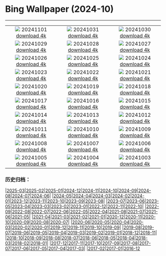 # Bing Wallpaper (2024-10)
**************
| | | |
|:-:|:-:|:-:|
| ![](https://www.bing.com/th?id=OHR.VineyardsBlackForestFall_DE-DE2832375252_1920x1080.jpg) 20241101 [download 4k](https://www.bing.com/th?id=OHR.VineyardsBlackForestFall_DE-DE2832375252_UHD.jpg) | ![](https://www.bing.com/th?id=OHR.GargoyleParis_DE-DE9566321250_1920x1080.jpg) 20241031 [download 4k](https://www.bing.com/th?id=OHR.GargoyleParis_DE-DE9566321250_UHD.jpg) | ![](https://www.bing.com/th?id=OHR.HauntedEdinburgh_DE-DE5335021616_1920x1080.jpg) 20241030 [download 4k](https://www.bing.com/th?id=OHR.HauntedEdinburgh_DE-DE5335021616_UHD.jpg) |
| ![](https://www.bing.com/th?id=OHR.GreatOwl_DE-DE5072344548_1920x1080.jpg) 20241029 [download 4k](https://www.bing.com/th?id=OHR.GreatOwl_DE-DE5072344548_UHD.jpg) | ![](https://www.bing.com/th?id=OHR.PumpkinMist_DE-DE2695575540_1920x1080.jpg) 20241028 [download 4k](https://www.bing.com/th?id=OHR.PumpkinMist_DE-DE2695575540_UHD.jpg) | ![](https://www.bing.com/th?id=OHR.PolarBearHug_DE-DE3605401727_1920x1080.jpg) 20241027 [download 4k](https://www.bing.com/th?id=OHR.PolarBearHug_DE-DE3605401727_UHD.jpg) |
| ![](https://www.bing.com/th?id=OHR.GhostForest_DE-DE7650231907_1920x1080.jpg) 20241026 [download 4k](https://www.bing.com/th?id=OHR.GhostForest_DE-DE7650231907_UHD.jpg) | ![](https://www.bing.com/th?id=OHR.MontBlancMassif_DE-DE0416304565_1920x1080.jpg) 20241025 [download 4k](https://www.bing.com/th?id=OHR.MontBlancMassif_DE-DE0416304565_UHD.jpg) | ![](https://www.bing.com/th?id=OHR.HumboldtUniversityLibrary_DE-DE9129729075_1920x1080.jpg) 20241024 [download 4k](https://www.bing.com/th?id=OHR.HumboldtUniversityLibrary_DE-DE9129729075_UHD.jpg) |
| ![](https://www.bing.com/th?id=OHR.MadameSherriCastle_DE-DE5744863677_1920x1080.jpg) 20241023 [download 4k](https://www.bing.com/th?id=OHR.MadameSherriCastle_DE-DE5744863677_UHD.jpg) | ![](https://www.bing.com/th?id=OHR.MonsterDoor_DE-DE5408236104_1920x1080.jpg) 20241022 [download 4k](https://www.bing.com/th?id=OHR.MonsterDoor_DE-DE5408236104_UHD.jpg) | ![](https://www.bing.com/th?id=OHR.GermanyBaldeneyseeFall_DE-DE3538373815_1920x1080.jpg) 20241021 [download 4k](https://www.bing.com/th?id=OHR.GermanyBaldeneyseeFall_DE-DE3538373815_UHD.jpg) |
| ![](https://www.bing.com/th?id=OHR.SmilingSloth_DE-DE3423910925_1920x1080.jpg) 20241020 [download 4k](https://www.bing.com/th?id=OHR.SmilingSloth_DE-DE3423910925_UHD.jpg) | ![](https://www.bing.com/th?id=OHR.DenderaTemple_DE-DE9209425729_1920x1080.jpg) 20241019 [download 4k](https://www.bing.com/th?id=OHR.DenderaTemple_DE-DE9209425729_UHD.jpg) | ![](https://www.bing.com/th?id=OHR.CentralParkAutumn_DE-DE9416328448_1920x1080.jpg) 20241018 [download 4k](https://www.bing.com/th?id=OHR.CentralParkAutumn_DE-DE9416328448_UHD.jpg) |
| ![](https://www.bing.com/th?id=OHR.KochiaJapan_DE-DE4546575583_1920x1080.jpg) 20241017 [download 4k](https://www.bing.com/th?id=OHR.KochiaJapan_DE-DE4546575583_UHD.jpg) | ![](https://www.bing.com/th?id=OHR.FossilsDorset_DE-DE5527314579_1920x1080.jpg) 20241016 [download 4k](https://www.bing.com/th?id=OHR.FossilsDorset_DE-DE5527314579_UHD.jpg) | ![](https://www.bing.com/th?id=OHR.MaraMigration_DE-DE2892375339_1920x1080.jpg) 20241015 [download 4k](https://www.bing.com/th?id=OHR.MaraMigration_DE-DE2892375339_UHD.jpg) |
| ![](https://www.bing.com/th?id=OHR.CocoBeach_DE-DE0655517413_1920x1080.jpg) 20241014 [download 4k](https://www.bing.com/th?id=OHR.CocoBeach_DE-DE0655517413_UHD.jpg) | ![](https://www.bing.com/th?id=OHR.AlcazarSeville_DE-DE3041524458_1920x1080.jpg) 20241013 [download 4k](https://www.bing.com/th?id=OHR.AlcazarSeville_DE-DE3041524458_UHD.jpg) | ![](https://www.bing.com/th?id=OHR.QuebecDuck_DE-DE2140613391_1920x1080.jpg) 20241012 [download 4k](https://www.bing.com/th?id=OHR.QuebecDuck_DE-DE2140613391_UHD.jpg) |
| ![](https://www.bing.com/th?id=OHR.CelticColours_DE-DE5682241306_1920x1080.jpg) 20241011 [download 4k](https://www.bing.com/th?id=OHR.CelticColours_DE-DE5682241306_UHD.jpg) | ![](https://www.bing.com/th?id=OHR.SoranoItaly_DE-DE6035116338_1920x1080.jpg) 20241010 [download 4k](https://www.bing.com/th?id=OHR.SoranoItaly_DE-DE6035116338_UHD.jpg) | ![](https://www.bing.com/th?id=OHR.PotsdamerPlatzBerlin_DE-DE6566333403_1920x1080.jpg) 20241009 [download 4k](https://www.bing.com/th?id=OHR.PotsdamerPlatzBerlin_DE-DE6566333403_UHD.jpg) |
| ![](https://www.bing.com/th?id=OHR.MototiOctopus_DE-DE2317582998_1920x1080.jpg) 20241008 [download 4k](https://www.bing.com/th?id=OHR.MototiOctopus_DE-DE2317582998_UHD.jpg) | ![](https://www.bing.com/th?id=OHR.ElbePhilharmonic_DE-DE0654455444_1920x1080.jpg) 20241007 [download 4k](https://www.bing.com/th?id=OHR.ElbePhilharmonic_DE-DE0654455444_UHD.jpg) | ![](https://www.bing.com/th?id=OHR.BerlinConcertHallFestivalofLights_DE-DE1090691492_1920x1080.jpg) 20241006 [download 4k](https://www.bing.com/th?id=OHR.BerlinConcertHallFestivalofLights_DE-DE1090691492_UHD.jpg) |
| ![](https://www.bing.com/th?id=OHR.ElephantTeacher_DE-DE8807070034_1920x1080.jpg) 20241005 [download 4k](https://www.bing.com/th?id=OHR.ElephantTeacher_DE-DE8807070034_UHD.jpg) | ![](https://www.bing.com/th?id=OHR.EuropaMoon_DE-DE7966877532_1920x1080.jpg) 20241004 [download 4k](https://www.bing.com/th?id=OHR.EuropaMoon_DE-DE7966877532_UHD.jpg) | ![](https://www.bing.com/th?id=OHR.BerlinWallBlueHands_DE-DE6022715375_1920x1080.jpg) 20241003 [download 4k](https://www.bing.com/th?id=OHR.BerlinWallBlueHands_DE-DE6022715375_UHD.jpg) |

### 历史归档：

|[2025-03](/../2025-03/2025-03.md)|[2025-02](/../2025-02/2025-02.md)|[2025-01](/../2025-01/2025-01.md)|[2024-12](/../2024-12/2024-12.md)|[2024-11](/../2024-11/2024-11.md)|[2024-10](/2024-10.md)|[2024-09](/../2024-09/2024-09.md)|[2024-08](/../2024-08/2024-08.md)|[2024-07](/../2024-07/2024-07.md)|[2024-06](/../2024-06/2024-06.md)|
|[2024-05](/../2024-05/2024-05.md)|[2024-04](/../2024-04/2024-04.md)|[2024-03](/../2024-03/2024-03.md)|[2024-02](/../2024-02/2024-02.md)|[2024-01](/../2024-01/2024-01.md)|[2023-12](/../2023-12/2023-12.md)|[2023-11](/../2023-11/2023-11.md)|[2023-10](/../2023-10/2023-10.md)|[2023-09](/../2023-09/2023-09.md)|[2023-08](/../2023-08/2023-08.md)|
|[2023-07](/../2023-07/2023-07.md)|[2023-06](/../2023-06/2023-06.md)|[2023-05](/../2023-05/2023-05.md)|[2023-04](/../2023-04/2023-04.md)|[2023-03](/../2023-03/2023-03.md)|[2023-02](/../2023-02/2023-02.md)|[2023-01](/../2023-01/2023-01.md)|[2022-12](/../2022-12/2022-12.md)|[2022-11](/../2022-11/2022-11.md)|[2022-10](/../2022-10/2022-10.md)|
|[2022-09](/../2022-09/2022-09.md)|[2022-08](/../2022-08/2022-08.md)|[2022-07](/../2022-07/2022-07.md)|[2022-06](/../2022-06/2022-06.md)|[2022-05](/../2022-05/2022-05.md)|[2022-04](/../2022-04/2022-04.md)|[2021-08](/../2021-08/2021-08.md)|[2021-07](/../2021-07/2021-07.md)|[2021-06](/../2021-06/2021-06.md)|[2021-05](/../2021-05/2021-05.md)|
|[2021-04](/../2021-04/2021-04.md)|[2021-03](/../2021-03/2021-03.md)|[2021-02](/../2021-02/2021-02.md)|[2021-01](/../2021-01/2021-01.md)|[2020-12](/../2020-12/2020-12.md)|[2020-11](/../2020-11/2020-11.md)|[2020-10](/../2020-10/2020-10.md)|[2020-09](/../2020-09/2020-09.md)|[2020-08](/../2020-08/2020-08.md)|[2020-07](/../2020-07/2020-07.md)|
|[2020-06](/../2020-06/2020-06.md)|[2020-05](/../2020-05/2020-05.md)|[2020-04](/../2020-04/2020-04.md)|[2020-03](/../2020-03/2020-03.md)|[2020-02](/../2020-02/2020-02.md)|[2020-01](/../2020-01/2020-01.md)|[2019-12](/../2019-12/2019-12.md)|[2019-11](/../2019-11/2019-11.md)|[2019-10](/../2019-10/2019-10.md)|[2019-09](/../2019-09/2019-09.md)|
|[2019-08](/../2019-08/2019-08.md)|[2019-07](/../2019-07/2019-07.md)|[2019-06](/../2019-06/2019-06.md)|[2019-05](/../2019-05/2019-05.md)|[2019-04](/../2019-04/2019-04.md)|[2019-03](/../2019-03/2019-03.md)|[2019-02](/../2019-02/2019-02.md)|[2019-01](/../2019-01/2019-01.md)|[2018-12](/../2018-12/2018-12.md)|[2018-11](/../2018-11/2018-11.md)|
|[2018-10](/../2018-10/2018-10.md)|[2018-09](/../2018-09/2018-09.md)|[2018-08](/../2018-08/2018-08.md)|[2018-07](/../2018-07/2018-07.md)|[2018-06](/../2018-06/2018-06.md)|[2018-05](/../2018-05/2018-05.md)|[2018-04](/../2018-04/2018-04.md)|[2018-03](/../2018-03/2018-03.md)|[2018-02](/../2018-02/2018-02.md)|[2018-01](/../2018-01/2018-01.md)|
|[2017-12](/../2017-12/2017-12.md)|[2017-11](/../2017-11/2017-11.md)|[2017-10](/../2017-10/2017-10.md)|[2017-09](/../2017-09/2017-09.md)|[2017-08](/../2017-08/2017-08.md)|[2017-07](/../2017-07/2017-07.md)|[2017-06](/../2017-06/2017-06.md)|[2017-05](/../2017-05/2017-05.md)|[2017-04](/../2017-04/2017-04.md)|[2017-03](/../2017-03/2017-03.md)|
|[2017-02](/../2017-02/2017-02.md)|[2017-01](/../2017-01/2017-01.md)|[2016-12](/../2016-12/2016-12.md)